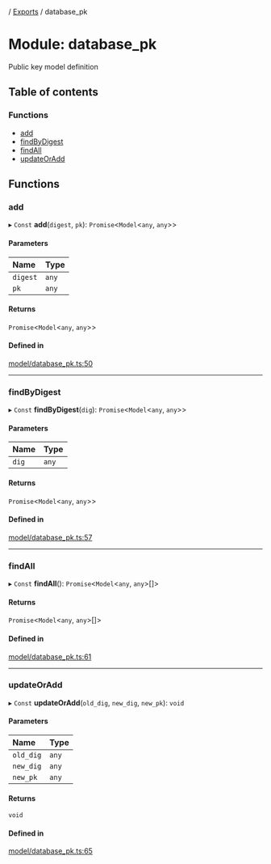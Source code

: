 [](../README.md) / [Exports](../modules.md) / database\_pk

# Module: database\_pk

Public key model definition

## Table of contents

### Functions

- [add](database_pk.md#add)
- [findByDigest](database_pk.md#findbydigest)
- [findAll](database_pk.md#findall)
- [updateOrAdd](database_pk.md#updateoradd)

## Functions

### add

▸ `Const` **add**(`digest`, `pk`): `Promise`<`Model`<`any`, `any`\>\>

#### Parameters

| Name | Type |
| :------ | :------ |
| `digest` | `any` |
| `pk` | `any` |

#### Returns

`Promise`<`Model`<`any`, `any`\>\>

#### Defined in

[model/database_pk.ts:50](https://github.com/ieigen/eigen_service/blob/5c9c266/src/model/database_pk.ts#L50)

___

### findByDigest

▸ `Const` **findByDigest**(`dig`): `Promise`<`Model`<`any`, `any`\>\>

#### Parameters

| Name | Type |
| :------ | :------ |
| `dig` | `any` |

#### Returns

`Promise`<`Model`<`any`, `any`\>\>

#### Defined in

[model/database_pk.ts:57](https://github.com/ieigen/eigen_service/blob/5c9c266/src/model/database_pk.ts#L57)

___

### findAll

▸ `Const` **findAll**(): `Promise`<`Model`<`any`, `any`\>[]\>

#### Returns

`Promise`<`Model`<`any`, `any`\>[]\>

#### Defined in

[model/database_pk.ts:61](https://github.com/ieigen/eigen_service/blob/5c9c266/src/model/database_pk.ts#L61)

___

### updateOrAdd

▸ `Const` **updateOrAdd**(`old_dig`, `new_dig`, `new_pk`): `void`

#### Parameters

| Name | Type |
| :------ | :------ |
| `old_dig` | `any` |
| `new_dig` | `any` |
| `new_pk` | `any` |

#### Returns

`void`

#### Defined in

[model/database_pk.ts:65](https://github.com/ieigen/eigen_service/blob/5c9c266/src/model/database_pk.ts#L65)
